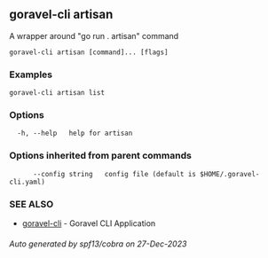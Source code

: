 ## goravel-cli artisan

A wrapper around "go run . artisan" command

```
goravel-cli artisan [command]... [flags]
```

### Examples

```
goravel-cli artisan list
```

### Options

```
  -h, --help   help for artisan
```

### Options inherited from parent commands

```
      --config string   config file (default is $HOME/.goravel-cli.yaml)
```

### SEE ALSO

* [goravel-cli](goravel-cli.md)	 - Goravel CLI Application

###### Auto generated by spf13/cobra on 27-Dec-2023
